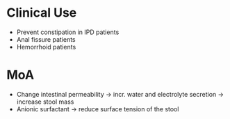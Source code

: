 # Clinical Use
- Prevent constipation in IPD patients
- Anal fissure patients
- Hemorrhoid patients

# MoA
- Change intestinal permeability -> incr. water and electrolyte secretion -> increase stool mass
- Anionic surfactant -> reduce surface tension of the stool